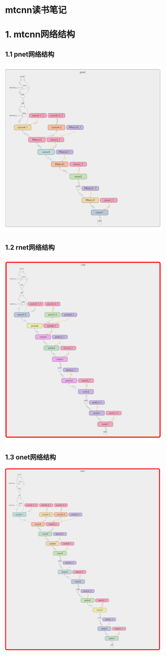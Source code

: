 # mtcnn读书笔记

# 1. mtcnn网络结构
## 1.1 pnet网络结构
![pnet网络结构](/public/img/mtcnn/pnet.png)

## 1.2 rnet网络结构
![rnet网络结构](/public/img/mtcnn/rnet.png)

## 1.3 onet网络结构
![onet网络结构](/public/img/mtcnn/onet.png)

